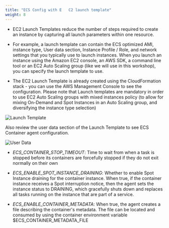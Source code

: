 ```yaml
---
title: "ECS Config with E   C2 launch template"
weight: 8
---
```


- EC2 Launch Templates reduce the number of steps required to create an instance by capturing all launch parameters within one resource.

- For example, a launch template can contain the ECS optimized AMI, instance type, User data section, Instance Profile / Role, and network settings that you typically use to launch instances. When you launch an instance using the Amazon EC2 console, an AWS SDK, a command line tool or an EC2 Auto Scaling group (like we will use in this workshop), you can specify the launch template to use. 

- The EC2 Launch Template is already created using the CloudFormation stack - you can use the AWS Management Console to see the configuration. Please note that Launch templates are mandatory in order to use EC2 Auto Scaling groups with mixed instances policy (to allow for mixing On-Demand and Spot Instances in an Auto Scaling group, and diversifying the instance type selection)

![Launch Template](/images/ecs-spot-capacity-providers/c9_6.png)

Also review the user data section of the Launch Template to see ECS Container agent configuration.

![User Data](/images/ecs-spot-capacity-providers/c9_7.png)

- *ECS_CONTAINER_STOP_TIMEOUT*: Time to wait from when a task is stopped before its containers are forcefully stopped if they do not exit normally on their own

- *ECS_ENABLE_SPOT_INSTANCE_DRAINING*: Whether to enable Spot Instance draining for the container instance. When true, if the container instance receives a Spot interruption notice, then the agent sets the instance status to DRAINING, which gracefully shuts down and replaces all tasks running on the instance that are part of a service.

- *ECS_ENABLE_CONTAINER_METADATA*: When true, the agent creates a file describing the container's metadata. The file can be located and consumed by using the container environment variable $ECS_CONTAINER_METADATA_FILE
